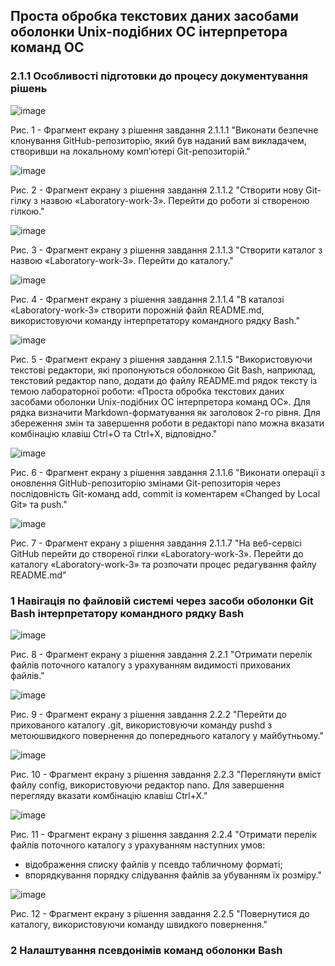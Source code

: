 ## Проста обробка текстових даних засобами оболонки Unix-подібних ОС інтерпретора команд ОС

### 2.1.1 Особливості підготовки до процесу документування рішень

![image](https://github.com/Erdexad/WebAR-Surkov-AI233/blob/Laboratory-work-3/2.1.1.1.png)

Рис. 1 - Фрагмент екрану з рішення завдання 2.1.1.1 "Виконати безпечне клонування GitHub-репозиторію, який був наданий вам викладачем, створивши на локальному комп’ютері Git-репозиторій."

![image](https://github.com/Erdexad/WebAR-Surkov-AI233/blob/Laboratory-work-3/2.1.1.2.png)

Рис. 2 - Фрагмент екрану з рішення завдання 2.1.1.2 "Створити нову Git-гілку з назвою «Laboratory-work-3». Перейти до роботи зі створеною гілкою."

![image](https://github.com/Erdexad/WebAR-Surkov-AI233/blob/Laboratory-work-3/2.1.1.3.png)

Рис. 3 - Фрагмент екрану з рішення завдання 2.1.1.3 "Створити каталог з назвою «Laboratory-work-3». Перейти до каталогу."

![image](https://github.com/Erdexad/WebAR-Surkov-AI233/blob/Laboratory-work-3/2.1.1.4.png)

Рис. 4 - Фрагмент екрану з рішення завдання 2.1.1.4 "В каталозі «Laboratory-work-3» створити порожній файл README.md, використовуючи команду інтерпретатору командного рядку Bash."

![image](https://github.com/Erdexad/WebAR-Surkov-AI233/blob/Laboratory-work-3/2.1.1.5.png)

Рис. 5 - Фрагмент екрану з рішення завдання 2.1.1.5 "Використовуючи текстові редактори, які пропонуються оболонкою Git Bash, наприклад, текстовий редактор nano, додати до файлу README.md рядок тексту із темою лабораторної роботи: «Проста обробка текстових даних засобами оболонки Unix-подібних ОС інтерпретора команд ОС». Для рядка визначити Markdown-форматування як заголовок 2-го рівня. Для збереження змін та завершення роботи в редакторі nano можна вказати комбінацію клавіш Ctrl+O та Ctrl+X, відповідно."

![image](https://github.com/Erdexad/WebAR-Surkov-AI233/blob/Laboratory-work-3/2.1.1.6.png)

Рис. 6 - Фрагмент екрану з рішення завдання 2.1.1.6 "Виконати операції з оновлення GitHub-репозиторію змінами Git-репозиторія через послідовність Git-команд add, commit із коментарем «Changed by Local Git» та push."

![image](https://github.com/Erdexad/WebAR-Surkov-AI233/blob/Laboratory-work-3/2.1.1.7.png)

Рис. 7 - Фрагмент екрану з рішення завдання 2.1.1.7 "На веб-сервісі GitHub перейти до створеної гілки «Laboratory-work-3». Перейти до каталогу «Laboratory-work-3» та розпочати процес редагування файлу README.md"

### 1 Навігація по файловій системі через засоби оболонки Git Bash інтерпретатору командного рядку Bash

![image](https://github.com/Erdexad/WebAR-Surkov-AI233/blob/Laboratory-work-3/2.2.1.png)

Рис. 8 - Фрагмент екрану з рішення завдання 2.2.1 "Отримати перелік файлів поточного каталогу з урахуванням видимості прихованих файлів."

![image](https://github.com/Erdexad/WebAR-Surkov-AI233/blob/Laboratory-work-3/2.2.2.png)

Рис. 9 - Фрагмент екрану з рішення завдання 2.2.2 "Перейти до прихованого каталогу .git, використовуючи команду pushd з метоюшвидкого повернення до попереднього каталогу у майбутньому."

![image](https://github.com/Erdexad/WebAR-Surkov-AI233/blob/Laboratory-work-3/2.2.3.png)

Рис. 10 - Фрагмент екрану з рішення завдання 2.2.3 "Переглянути вміст файлу config, використовуючи редактор nano. Для завершення перегляду вказати комбінацію клавіш Ctrl+X."

![image](https://github.com/Erdexad/WebAR-Surkov-AI233/blob/Laboratory-work-3/2.2.4.png)

Рис. 11 - Фрагмент екрану з рішення завдання 2.2.4 "Отримати перелік файлів поточного каталогу з урахуванням наступних умов:
- відображення списку файлів у псевдо табличному форматі;
- впорядкування порядку слідування файлів за убуванням їх розміру."

![image](https://github.com/Erdexad/WebAR-Surkov-AI233/blob/Laboratory-work-3/2.2.5.png)

Рис. 12 - Фрагмент екрану з рішення завдання 2.2.5 "Повернутися до каталогу, використовуючи команду швидкого повернення."

### 2 Налаштування псевдонімів команд оболонки Bash
